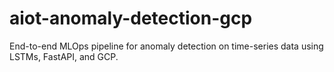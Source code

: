 # aiot-anomaly-detection-gcp
End-to-end MLOps pipeline for anomaly detection on time-series data using LSTMs, FastAPI, and GCP.
